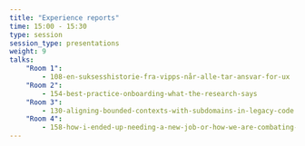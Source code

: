 ```yaml
---
title: "Experience reports"
time: 15:00 - 15:30
type: session
session_type: presentations
weight: 9
talks:
    "Room 1":
        - 108-en-suksesshistorie-fra-vipps-når-alle-tar-ansvar-for-ux
    "Room 2":
        - 154-best-practice-onboarding-what-the-research-says
    "Room 3":
        - 130-aligning-bounded-contexts-with-subdomains-in-legacy-code
    "Room 4":
        - 158-how-i-ended-up-needing-a-new-job-or-how-we-are-combating-vishing-attacks-in-sbanken
---
```

